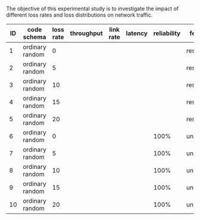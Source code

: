 The objective of this experimental study is to investigate the impact of different loss rates and loss distributions on network traffic.

| ID  | code schema     | loss rate | throughput | link rate | latency | reliability | feedback     |
| --- | --------------- | --------- | ---------- | --------- | ------- | ----------- | ------------ |
| 1   | ordinary random | 0         |            |           |         |             | restricted   |
| 2   | ordinary random | 5         |            |           |         |             | restricted   |
| 3   | ordinary random | 10        |            |           |         |             | restricted   |
| 4   | ordinary random | 15        |            |           |         |             | restricted   |
| 5   | ordinary random | 20        |            |           |         |             | restricted   |
| 6   | ordinary random | 0         |            |           |         | 100%        | unrestricted |
| 7   | ordinary random | 5         |            |           |         | 100%        | unrestricted |
| 8   | ordinary random | 10        |            |           |         | 100%        | unrestricted |
| 9   | ordinary random | 15        |            |           |         | 100%        | unrestricted |
| 10  | ordinary random | 20        |            |           |         | 100%        | unrestricted |
